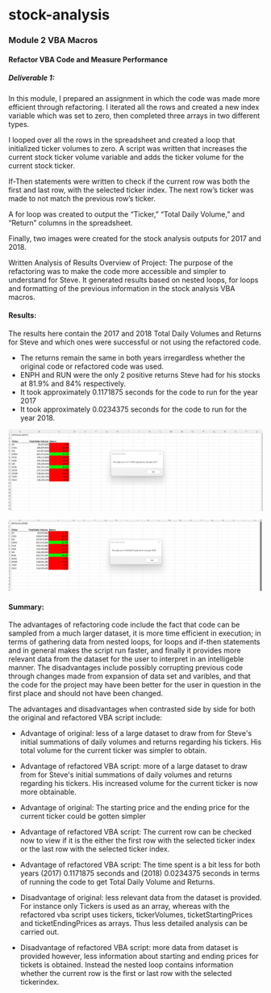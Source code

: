 # stock-analysis
### Module 2 VBA Macros
#### Refactor VBA Code and Measure Performance
##### Deliverable 1:
In this module, I prepared an assignment in which the code was made more efficient through refactoring. I iterated all the rows and created a new index variable which was set to zero, then completed three arrays in two different types. 

I looped over all the rows in the spreadsheet and created a loop that initialized ticker volumes to zero. A script was written that increases the current stock ticker volume variable and adds the ticker volume for the current stock ticker.

If-Then statements were written to check if the current row was both the first and last row, with the selected ticker index. The next row’s ticker was made to not match the previous row’s ticker. 

A for loop was created to output the “Ticker,” “Total Daily Volume,” and “Return” columns in the spreadsheet.

Finally, two images were created for the stock analysis outputs for 2017 and 2018.

Written Analysis of Results
Overview of Project:
The purpose of the refactoring was to make the code more accessible and simpler to understand for Steve. It generated results based on nested loops, for loops and formatting of the previous information in the stock analysis VBA macros.

#### Results:

The results here contain the 2017 and 2018 Total Daily Volumes and Returns for Steve and which ones were successful or not using the refactored code. 
* The returns remain the same in both years irregardless whether the original code or refactored code was used.
* ENPH and RUN were the only 2 positive returns Steve had for his stocks at 81.9% and 84% respectively. 
* It took approximately 0.1171875 seconds for the code to run for the year 2017
* It took approximately 0.0234375 seconds for the code to run for the year 2018.


![2017 Total Daily Volume and Return](https://github.com/JaredTMurray/stock-analysis/blob/main/2017.png)

![2018 Total Daily Volume and Return](https://github.com/JaredTMurray/stock-analysis/blob/main/2018.png)

#### Summary: 
The advantages of refactoring code include the fact that code can be sampled from a much larger dataset, it is more time efficient in execution; in terms of gathering data from nested loops, for loops and if-then statements and in general makes the script run faster, and finally it provides more relevant data from the dataset for the user to interpret in an intelligeble manner. 
The disadvantages include possibly corrupting previous code through changes made from expansion of data set and varibles, and that the code for the project may have been better for the user in question in the first place and should not have been changed.

The advantages and disadvantages when contrasted side by side for both the original and refactored VBA script include:
* Advantage of original: less of a large dataset to draw from for Steve's initial summations of daily volumes and returns regarding his tickers. His total volume for   the current ticker was simpler to obtain.
* Advantage of refactored VBA script: more of a large dataset to draw from for Steve's initial summations of daily volumes and returns regarding his tickers. His increased volume for the current ticker is now more obtainable.

* Advantage of original: The starting price and the ending price for the current ticker could be gotten simpler
* Advantage of refactored VBA script: The current row can be checked now to view if it is the either the first row with the selected ticker index or the last row with the selected ticker index.

* Advantage of refactored VBA script: The time spent is a bit less for both years (2017) 0.1171875 seconds and (2018) 0.0234375 seconds in terms of running the code to get Total Daily Volume and Returns.

* Disadvantage of original: less relevant data from the dataset is provided. For instance only Tickers is used as an array, whereas with the refactored vba script uses tickers, tickerVolumes, ticketStartingPrices and ticketEndingPrices as arrays. Thus less detailed analysis can be carried out. 
* Disadvantage of refactored VBA script: more data from dataset is provided however, less information about starting and ending prices for tickets is obtained. Instead the nested loop contains information whether the current row is the first or last row with the selected tickerindex. 
